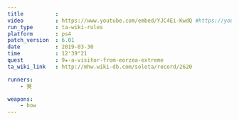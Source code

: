 ```yaml
---
title          :
video          : https://www.youtube.com/embed/YJC4Ei-KwdQ #https://youtu.be/YJC4Ei-KwdQ
run_type       : ta-wiki-rules
platform       : ps4
patch_version  : 6.01
date           : 2019-03-30
time           : 12'39"21
quest          : 9★-a-visitor-from-eorzea-extreme
ta_wiki_link   : http://mhw.wiki-db.com/solota/record/2620

runners:
    - 葵

weapons:
    - bow
---
```

